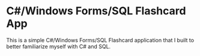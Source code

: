# C#/Windows Forms/SQL Flashcard App

This is a simple C#/Windows Forms/SQL Flashcard application that I built to better familiarize myself with C# and SQL.
